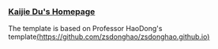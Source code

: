 ### [Kaijie Du's Homepage](https://amithyst.github.io/KaijieDu.github.io/)

The template is based on Professor HaoDong's template[(https://github.com/zsdonghao/zsdonghao.github.io)](https://github.com/zsdonghao/zsdonghao.github.io)